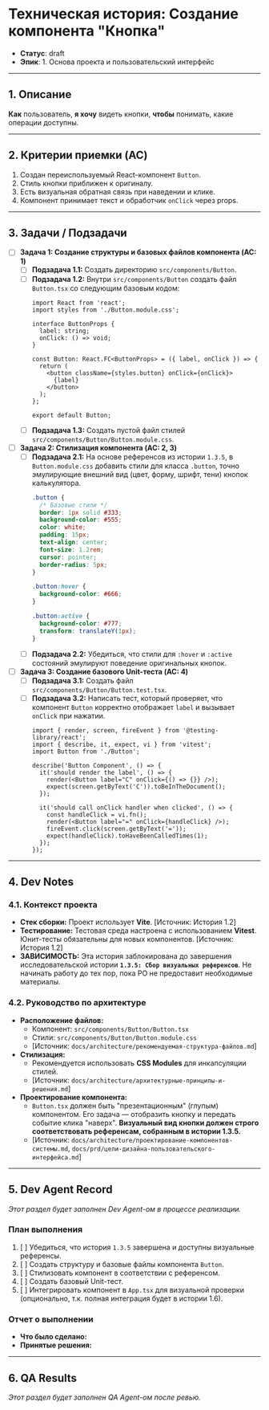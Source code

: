 # Техническая история: Создание компонента "Кнопка"

- **Статус**: draft
- **Эпик**: 1. Основа проекта и пользовательский интерфейс

---

## 1. Описание

**Как** пользователь, **я хочу** видеть кнопки, **чтобы** понимать, какие операции доступны.

---

## 2. Критерии приемки (AC)

1.  Создан переиспользуемый React-компонент `Button`.
2.  Стиль кнопки приближен к оригиналу.
3.  Есть визуальная обратная связь при наведении и клике.
4.  Компонент принимает текст и обработчик `onClick` через props.

---

## 3. Задачи / Подзадачи

- [ ] **Задача 1: Создание структуры и базовых файлов компонента (AC: 1)**
    - [ ] **Подзадача 1.1:** Создать директорию `src/components/Button`.
    - [ ] **Подзадача 1.2:** Внутри `src/components/Button` создать файл `Button.tsx` со следующим базовым кодом:
        ```tsx
        import React from 'react';
        import styles from './Button.module.css';

        interface ButtonProps {
          label: string;
          onClick: () => void;
        }

        const Button: React.FC<ButtonProps> = ({ label, onClick }) => {
          return (
            <button className={styles.button} onClick={onClick}>
              {label}
            </button>
          );
        };

        export default Button;
        ```
    - [ ] **Подзадача 1.3:** Создать пустой файл стилей `src/components/Button/Button.module.css`.

- [ ] **Задача 2: Стилизация компонента (AC: 2, 3)**
    - [ ] **Подзадача 2.1:** На основе референсов из истории `1.3.5`, в `Button.module.css` добавить стили для класса `.button`, точно эмулирующие внешний вид (цвет, форму, шрифт, тени) кнопок калькулятора.
        ```css
        .button {
          /* Базовые стили */
          border: 1px solid #333;
          background-color: #555;
          color: white;
          padding: 15px;
          text-align: center;
          font-size: 1.2rem;
          cursor: pointer;
          border-radius: 5px;
        }

        .button:hover {
          background-color: #666;
        }

        .button:active {
          background-color: #777;
          transform: translateY(1px);
        }
        ```
    - [ ] **Подзадача 2.2:** Убедиться, что стили для `:hover` и `:active` состояний эмулируют поведение оригинальных кнопок.

- [ ] **Задача 3: Создание базового Unit-теста (AC: 4)**
    - [ ] **Подзадача 3.1:** Создать файл `src/components/Button/Button.test.tsx`.
    - [ ] **Подзадача 3.2:** Написать тест, который проверяет, что компонент `Button` корректно отображает `label` и вызывает `onClick` при нажатии.
        ```tsx
        import { render, screen, fireEvent } from '@testing-library/react';
        import { describe, it, expect, vi } from 'vitest';
        import Button from './Button';

        describe('Button Component', () => {
          it('should render the label', () => {
            render(<Button label="C" onClick={() => {}} />);
            expect(screen.getByText('C')).toBeInTheDocument();
          });

          it('should call onClick handler when clicked', () => {
            const handleClick = vi.fn();
            render(<Button label="=" onClick={handleClick} />);
            fireEvent.click(screen.getByText('='));
            expect(handleClick).toHaveBeenCalledTimes(1);
          });
        });
        ```

---

## 4. Dev Notes

### 4.1. Контекст проекта

- **Стек сборки:** Проект использует **Vite**. [Источник: История 1.2]
- **Тестирование:** Тестовая среда настроена с использованием **Vitest**. Юнит-тесты обязательны для новых компонентов. [Источник: История 1.2]
- **ЗАВИСИМОСТЬ:** Эта история заблокирована до завершения исследовательской истории **`1.3.5: Сбор визуальных референсов`**. Не начинать работу до тех пор, пока PO не предоставит необходимые материалы.

### 4.2. Руководство по архитектуре

- **Расположение файлов:**
    -   Компонент: `src/components/Button/Button.tsx`
    -   Стили: `src/components/Button/Button.module.css`
    -   [Источник: `docs/architecture/рекомендуемая-структура-файлов.md`]
- **Стилизация:**
    -   Рекомендуется использовать **CSS Modules** для инкапсуляции стилей.
    -   [Источник: `docs/architecture/архитектурные-принципы-и-решения.md`]
- **Проектирование компонента:**
    -   `Button.tsx` должен быть "презентационным" (глупым) компонентом. Его задача — отобразить кнопку и передать событие клика "наверх". **Визуальный вид кнопки должен строго соответствовать референсам, собранным в истории 1.3.5.**
    -   [Источник: `docs/architecture/проектирование-компонентов-системы.md`, `docs/prd/цели-дизайна-пользовательского-интерфейса.md`]

---

## 5. Dev Agent Record

*Этот раздел будет заполнен Dev Agent-ом в процессе реализации.*

### План выполнения

1.  [ ] Убедиться, что история `1.3.5` завершена и доступны визуальные референсы.
2.  [ ] Создать структуру и базовые файлы компонента `Button`.
3.  [ ] Стилизовать компонент в соответствии с референсом.
4.  [ ] Создать базовый Unit-тест.
5.  [ ] Интегрировать компонент в `App.tsx` для визуальной проверки (опционально, т.к. полная интеграция будет в истории 1.6).

### Отчет о выполнении

- **Что было сделано:**
- **Принятые решения:**

---
## 6. QA Results

*Этот раздел будет заполнен QA Agent-ом после ревью.*
